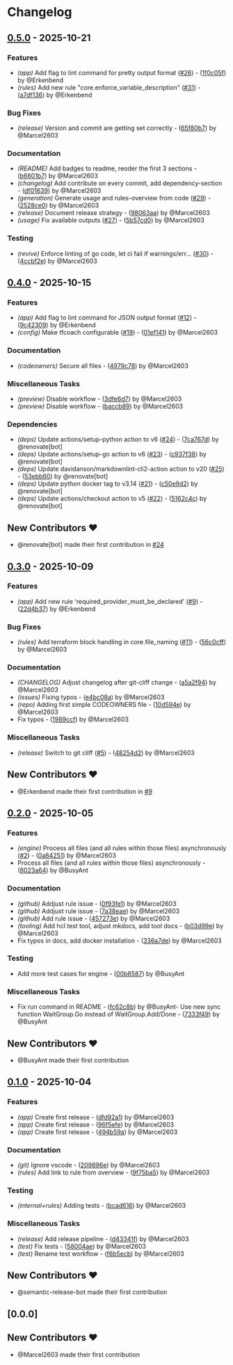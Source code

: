 # Changelog

## [0.5.0](https://github.com/Marcel2603/tfcoach/compare/v0.4.0..0.5.0) - 2025-10-21

### Features

- *(app)* Add flag to lint command for pretty output format ([#26](https://github.com/marcel2603/tfcoach/issues/26)) - ([1f0c05f](https://github.com/Marcel2603/tfcoach/commit/1f0c05fb3b514fbe7d39b0868c42d307a6699b3f))  by @Erkenbend
- *(rules)* Add new rule "core.enforce_variable_description" ([#31](https://github.com/marcel2603/tfcoach/issues/31)) - ([a7df136](https://github.com/Marcel2603/tfcoach/commit/a7df13670fb28f57a1e0d49fc0f836e992c22462))  by @Erkenbend

### Bug Fixes

- *(release)* Version and commit are getting set correctly - ([65f80b7](https://github.com/Marcel2603/tfcoach/commit/65f80b798041e167187eb5e7725879e6437c123a))  by @Marcel2603

### Documentation

- *(README)* Add badges to readme, reoder the first 3 sections - ([b6601b7](https://github.com/Marcel2603/tfcoach/commit/b6601b7c679de3cb4367654915b0b5367de97538))  by @Marcel2603
- *(changelog)* Add contribute on every commit, add dependency-section - ([df01639](https://github.com/Marcel2603/tfcoach/commit/df01639e61c3f970745ba2c79f54b008e0a91362))  by @Marcel2603
- *(generation)* Generate usage and rules-overview from code ([#29](https://github.com/marcel2603/tfcoach/issues/29)) - ([2528ce0](https://github.com/Marcel2603/tfcoach/commit/2528ce03b10a862bc5b54909479fa2df180c140f))  by @Marcel2603
- *(release)* Document release strategy - ([98063aa](https://github.com/Marcel2603/tfcoach/commit/98063aa05d49314021f73c48a5856fe957dd6858))  by @Marcel2603
- *(usage)* Fix available outputs ([#27](https://github.com/marcel2603/tfcoach/issues/27)) - ([5b57cd0](https://github.com/Marcel2603/tfcoach/commit/5b57cd02872b2cd736b628f50121ad59183d7feb))  by @Marcel2603

### Testing

- *(revive)* Enforce linting of go code, let ci fail if warnings/err… ([#30](https://github.com/marcel2603/tfcoach/issues/30)) - ([4ccbf2e](https://github.com/Marcel2603/tfcoach/commit/4ccbf2ee117fd112cefbbc450a46eada67dd71c9))  by @Marcel2603

## [0.4.0](https://github.com/Marcel2603/tfcoach/compare/v0.3.0..v0.4.0) - 2025-10-15

### Features

- *(app)* Add flag to lint command for JSON output format ([#12](https://github.com/marcel2603/tfcoach/issues/12)) - ([9c42309](https://github.com/Marcel2603/tfcoach/commit/9c42309df0e846b483ae0858c8109d682918b1db))  by @Erkenbend
- *(config)* Make tfcoach configurable ([#19](https://github.com/marcel2603/tfcoach/issues/19)) - ([01ef141](https://github.com/Marcel2603/tfcoach/commit/01ef141eb460e45957a6b527545e8523593b7455))  by @Marcel2603

### Documentation

- *(codeowners)* Secure all files - ([4979c78](https://github.com/Marcel2603/tfcoach/commit/4979c78cfa12cd0cd0849e2653f6f33edae5d3a0))  by @Marcel2603

### Miscellaneous Tasks

- *(preview)* Disable workflow - ([3dfe6d7](https://github.com/Marcel2603/tfcoach/commit/3dfe6d72e3599748e37f175bc092e011682f13ec))  by @Marcel2603
- *(preview)* Disable workflow - ([baccb89](https://github.com/Marcel2603/tfcoach/commit/baccb89d6056ecb332837c2cf4d89c7f6a733b3d))  by @Marcel2603

### Dependencies

- *(deps)* Update actions/setup-python action to v6 ([#24](https://github.com/marcel2603/tfcoach/issues/24)) - ([7ca767d](https://github.com/Marcel2603/tfcoach/commit/7ca767d0cea0bf0942b710f0492e931f8c9c387a))  by @renovate[bot]
- *(deps)* Update actions/setup-go action to v6 ([#23](https://github.com/marcel2603/tfcoach/issues/23)) - ([c937f38](https://github.com/Marcel2603/tfcoach/commit/c937f3818e457b32248b241554d19b96f2561ed0))  by @renovate[bot]
- *(deps)* Update davidanson/markdownlint-cli2-action action to v20 ([#25](https://github.com/marcel2603/tfcoach/issues/25)) - ([53ebb60](https://github.com/Marcel2603/tfcoach/commit/53ebb60cdb509619d3dbaa3e6c54e1b3e0df7f45))  by @renovate[bot]
- *(deps)* Update python docker tag to v3.14 ([#21](https://github.com/marcel2603/tfcoach/issues/21)) - ([c50e9d2](https://github.com/Marcel2603/tfcoach/commit/c50e9d25204709a2dedddcedfe0c8516d6e33f1d))  by @renovate[bot]
- *(deps)* Update actions/checkout action to v5 ([#22](https://github.com/marcel2603/tfcoach/issues/22)) - ([5162c4c](https://github.com/Marcel2603/tfcoach/commit/5162c4cce76fdcc6a0fb84536460edd4a76cd16a))  by @renovate[bot]

## New Contributors ❤️

* @renovate[bot] made their first contribution in [#24](https://github.com/Marcel2603/tfcoach/pull/24)
## [0.3.0](https://github.com/Marcel2603/tfcoach/compare/v0.2.0..v0.3.0) - 2025-10-09

### Features

- *(app)* Add new rule 'required_provider_must_be_declared' ([#9](https://github.com/marcel2603/tfcoach/issues/9)) - ([22d4b37](https://github.com/Marcel2603/tfcoach/commit/22d4b377579c0306ca599358d48258e642f3bd26))  by @Erkenbend

### Bug Fixes

- *(rules)* Add terraform block handling in core.file_naming ([#11](https://github.com/marcel2603/tfcoach/issues/11)) - ([56c0cff](https://github.com/Marcel2603/tfcoach/commit/56c0cff00fce2b180b357c470a29d54d4a0431f0))  by @Marcel2603

### Documentation

- *(CHANGELOG)* Adjust changelog after git-cliff change - ([a5a2f94](https://github.com/Marcel2603/tfcoach/commit/a5a2f946838bc83b0906f353079a071f8ecb2a36))  by @Marcel2603
- *(issues)* Fixing typos - ([e4bc08a](https://github.com/Marcel2603/tfcoach/commit/e4bc08a21dc8f11caf1de1656f872cc1bfb69f46))  by @Marcel2603
- *(repo)* Adding first simple CODEOWNERS file - ([10d594e](https://github.com/Marcel2603/tfcoach/commit/10d594e79325e255546f70ceb9991010917a5564))  by @Marcel2603
- Fix typos - ([1989ccf](https://github.com/Marcel2603/tfcoach/commit/1989ccf835a155cd03b9792f05b6b9360f8c01b8))  by @Marcel2603
### Miscellaneous Tasks

- *(release)* Switch to git cliff ([#5](https://github.com/marcel2603/tfcoach/issues/5)) - ([48254d2](https://github.com/Marcel2603/tfcoach/commit/48254d20ad4214e998a13c0a9825e089f7394d95))  by @Marcel2603

## New Contributors ❤️

* @Erkenbend made their first contribution in [#9](https://github.com/Marcel2603/tfcoach/pull/9)
## [0.2.0](https://github.com/Marcel2603/tfcoach/compare/v0.1.0..v0.2.0) - 2025-10-05

### Features

- *(engine)* Process all files (and all rules within those files) asynchronously ([#2](https://github.com/marcel2603/tfcoach/issues/2)) - ([0a84251](https://github.com/Marcel2603/tfcoach/commit/0a8425155b4fd92dc2606f881d4da53c469ebd8e))  by @Marcel2603
- Process all files (and all rules within those files) asynchronously - ([6023a64](https://github.com/Marcel2603/tfcoach/commit/6023a642544b02358e8ae5359cced35bbb9166c9))  by @BusyAnt
### Documentation

- *(github)* Addjust rule issue - ([0f93fe1](https://github.com/Marcel2603/tfcoach/commit/0f93fe1753c82393650030458175d5a246919eb7))  by @Marcel2603
- *(github)* Addjust rule issue - ([7a38eae](https://github.com/Marcel2603/tfcoach/commit/7a38eaeba959001acc74fbb69477de77ce3fe4e8))  by @Marcel2603
- *(github)* Add rule issue - ([457273e](https://github.com/Marcel2603/tfcoach/commit/457273eec7dca15914ea284b6db1706554d63d48))  by @Marcel2603
- *(tooling)* Add hcl test tool, adjust mkdocs, add tool docs - ([b03d99e](https://github.com/Marcel2603/tfcoach/commit/b03d99e368318d0caa514eb675821c0c6dd0eaa6))  by @Marcel2603
- Fix typos in docs, add docker installation - ([336a7de](https://github.com/Marcel2603/tfcoach/commit/336a7de39dc3b11cc5b8021ccf0eeeb3cc17c649))  by @Marcel2603
### Testing

- Add more test cases for engine - ([00b8587](https://github.com/Marcel2603/tfcoach/commit/00b8587e15bdea02db3c62aeefa8462076f2efa3))  by @BusyAnt
### Miscellaneous Tasks

- Fix run command in README - ([fc62c8b](https://github.com/Marcel2603/tfcoach/commit/fc62c8b8ea656d613c1a2d58beec7f9aa206bc46))  by @BusyAnt- Use new sync function WaitGroup.Go instead of WaitGroup.Add/Done - ([7333f49](https://github.com/Marcel2603/tfcoach/commit/7333f492f45ac543385a2c16388b3e9f9ab35be9))  by @BusyAnt
## New Contributors ❤️

* @BusyAnt made their first contribution
## [0.1.0](https://github.com/Marcel2603/tfcoach/compare/v0.0.0..v0.1.0) - 2025-10-04

### Features

- *(app)* Create first release - ([dfd92a1](https://github.com/Marcel2603/tfcoach/commit/dfd92a12b0449e6eb528efd06a56ad155ce78503))  by @Marcel2603
- *(app)* Create first release - ([96f5efe](https://github.com/Marcel2603/tfcoach/commit/96f5efe44e2fee90ababca23643cc39a35a6ae80))  by @Marcel2603
- *(app)* Create first release - ([494b59a](https://github.com/Marcel2603/tfcoach/commit/494b59a7bb77e1f34c57ffd9bb2f73c2a3440af0))  by @Marcel2603

### Documentation

- *(git)* Ignore vscode - ([209896e](https://github.com/Marcel2603/tfcoach/commit/209896e4f4ade14137a5ef87b37df4836ab437c5))  by @Marcel2603
- *(rules)* Add link to rule from overview - ([9f75ba5](https://github.com/Marcel2603/tfcoach/commit/9f75ba59a1af0dcc435094c738df7d754d8043a0))  by @Marcel2603

### Testing

- *(internal+rules)* Adding tests - ([bcad616](https://github.com/Marcel2603/tfcoach/commit/bcad616a7bb83d2c7b04ad9b4bd92d2191af2d3a))  by @Marcel2603

### Miscellaneous Tasks

- *(release)* Add release pipeline - ([d43341f](https://github.com/Marcel2603/tfcoach/commit/d43341fefdc49ab492bf974f2df2a3ed30fe666e))  by @Marcel2603
- *(test)* Fix tests - ([58004ae](https://github.com/Marcel2603/tfcoach/commit/58004ae089073e712924859f7cc3181244103d97))  by @Marcel2603
- *(test)* Rename test workflow - ([f6b5ecb](https://github.com/Marcel2603/tfcoach/commit/f6b5ecb8a02ecfaf99f15f055596881df032336c))  by @Marcel2603

## New Contributors ❤️

* @semantic-release-bot made their first contribution
## [0.0.0]

## New Contributors ❤️

* @Marcel2603 made their first contribution


